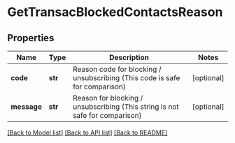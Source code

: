 # GetTransacBlockedContactsReason

## Properties
Name | Type | Description | Notes
------------ | ------------- | ------------- | -------------
**code** | **str** | Reason code for blocking / unsubscribing (This code is safe for comparison) | [optional] 
**message** | **str** | Reason for blocking / unsubscribing (This string is not safe for comparison) | [optional] 

[[Back to Model list]](../README.md#documentation-for-models) [[Back to API list]](../README.md#documentation-for-api-endpoints) [[Back to README]](../README.md)

